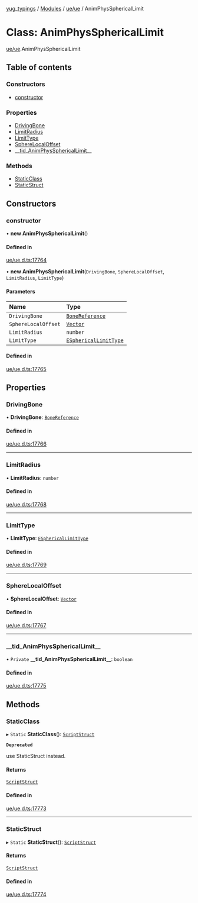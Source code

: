 [yug_typings](../README.md) / [Modules](../modules.md) / [ue/ue](../modules/ue_ue.md) / AnimPhysSphericalLimit

# Class: AnimPhysSphericalLimit

[ue/ue](../modules/ue_ue.md).AnimPhysSphericalLimit

## Table of contents

### Constructors

- [constructor](ue_ue.AnimPhysSphericalLimit.md#constructor)

### Properties

- [DrivingBone](ue_ue.AnimPhysSphericalLimit.md#drivingbone)
- [LimitRadius](ue_ue.AnimPhysSphericalLimit.md#limitradius)
- [LimitType](ue_ue.AnimPhysSphericalLimit.md#limittype)
- [SphereLocalOffset](ue_ue.AnimPhysSphericalLimit.md#spherelocaloffset)
- [\_\_tid\_AnimPhysSphericalLimit\_\_](ue_ue.AnimPhysSphericalLimit.md#__tid_animphyssphericallimit__)

### Methods

- [StaticClass](ue_ue.AnimPhysSphericalLimit.md#staticclass)
- [StaticStruct](ue_ue.AnimPhysSphericalLimit.md#staticstruct)

## Constructors

### constructor

• **new AnimPhysSphericalLimit**()

#### Defined in

[ue/ue.d.ts:17764](https://github.com/YugMetaverse/yug_typings/blob/b7d9b19/ue/ue.d.ts#L17764)

• **new AnimPhysSphericalLimit**(`DrivingBone`, `SphereLocalOffset`, `LimitRadius`, `LimitType`)

#### Parameters

| Name | Type |
| :------ | :------ |
| `DrivingBone` | [`BoneReference`](ue_ue.BoneReference.md) |
| `SphereLocalOffset` | [`Vector`](ue_ue_s.Vector.md) |
| `LimitRadius` | `number` |
| `LimitType` | [`ESphericalLimitType`](../enums/ue_ue.ESphericalLimitType.md) |

#### Defined in

[ue/ue.d.ts:17765](https://github.com/YugMetaverse/yug_typings/blob/b7d9b19/ue/ue.d.ts#L17765)

## Properties

### DrivingBone

• **DrivingBone**: [`BoneReference`](ue_ue.BoneReference.md)

#### Defined in

[ue/ue.d.ts:17766](https://github.com/YugMetaverse/yug_typings/blob/b7d9b19/ue/ue.d.ts#L17766)

___

### LimitRadius

• **LimitRadius**: `number`

#### Defined in

[ue/ue.d.ts:17768](https://github.com/YugMetaverse/yug_typings/blob/b7d9b19/ue/ue.d.ts#L17768)

___

### LimitType

• **LimitType**: [`ESphericalLimitType`](../enums/ue_ue.ESphericalLimitType.md)

#### Defined in

[ue/ue.d.ts:17769](https://github.com/YugMetaverse/yug_typings/blob/b7d9b19/ue/ue.d.ts#L17769)

___

### SphereLocalOffset

• **SphereLocalOffset**: [`Vector`](ue_ue_s.Vector.md)

#### Defined in

[ue/ue.d.ts:17767](https://github.com/YugMetaverse/yug_typings/blob/b7d9b19/ue/ue.d.ts#L17767)

___

### \_\_tid\_AnimPhysSphericalLimit\_\_

• `Private` **\_\_tid\_AnimPhysSphericalLimit\_\_**: `boolean`

#### Defined in

[ue/ue.d.ts:17775](https://github.com/YugMetaverse/yug_typings/blob/b7d9b19/ue/ue.d.ts#L17775)

## Methods

### StaticClass

▸ `Static` **StaticClass**(): [`ScriptStruct`](ue_ue.ScriptStruct.md)

**`Deprecated`**

use StaticStruct instead.

#### Returns

[`ScriptStruct`](ue_ue.ScriptStruct.md)

#### Defined in

[ue/ue.d.ts:17773](https://github.com/YugMetaverse/yug_typings/blob/b7d9b19/ue/ue.d.ts#L17773)

___

### StaticStruct

▸ `Static` **StaticStruct**(): [`ScriptStruct`](ue_ue.ScriptStruct.md)

#### Returns

[`ScriptStruct`](ue_ue.ScriptStruct.md)

#### Defined in

[ue/ue.d.ts:17774](https://github.com/YugMetaverse/yug_typings/blob/b7d9b19/ue/ue.d.ts#L17774)
